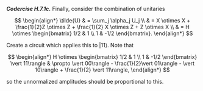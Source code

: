 ***Codercise H.7.1c.*** Finally, consider the combination of unitaries

$$
\begin{align*}
\tilde{U} & = \sum_j \alpha_j U_j \\
& = X \otimes X + \frac{1}{2}Z \otimes Z + \frac{1}{2} X \otimes Z + Z \otimes X \\
& = H \otimes
\begin{bmatrix}
1/2 & 1 \\
1 & -1/2
\end{bmatrix}.
\end{align*}
$$

Create a circuit which applies this to $\vert 11\rangle$. Note that

$$
\begin{align*}
H \otimes
\begin{bmatrix}
1/2 & 1 \\
1 & -1/2
\end{bmatrix} \vert 11\rangle & \propto \vert 00\rangle - \frac{1}{2}\vert 01\rangle - \vert 10\rangle + \frac{1}{2} \vert 11\rangle,
\end{align*}
$$

so the unnormalized amplitudes should be proportional to this.
